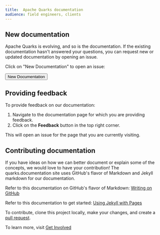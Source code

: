 ```yaml
---
title:  Apache Quarks documentation
audience: field engineers, clients
---
```


## New documentation
Apache Quarks is evolving, and so is the documentation. If the existing documentation hasn't answered your questions, you can request new or updated documentation by opening an issue.

Click on "New Documentation" to open an issue:

   <a href="https://github.com/quarks-edge/quarks.documentation/issues/new"><button type="button" class="btn btn-primary">New Documentation</button></a>
<br>

## Providing feedback

To provide feedback on our documentation:

1.  Navigate to the documentation page for which you are providing feedback.
1.  Click on the **Feedback** button in the top right corner.

This will open an issue for the page that you are currently visiting.  

## Contributing documentation

If you have ideas on how we can better document or explain some of the concepts, we would love to have your contribution!  The quarks.documentation site uses GitHub's flavor of Markdown and Jekyll markdown for our documentation.

Refer to this documentation on GitHub's flavor of Markdown:  [Writing on GitHub](https://help.github.com/categories/writing-on-github)

Refer to this documentation to get started:  [Using Jekyll with Pages](https://help.github.com/articles/using-jekyll-with-pages/)  

To contribute, clone this project locally, make your changes, and create a [pull request](https://github.com/quarks-edge/quarks/pulls).

To learn more, visit [Get Involved](getinvolved)
